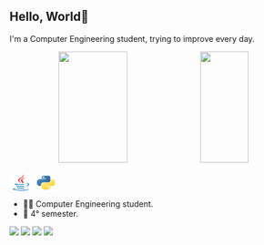 
## Hello, World👋
 I'm a Computer Engineering student, trying to improve every day. </h2>

<div align="center">  
  <img width="49%" height="195px" src="https://github-readme-stats.vercel.app/api?username=Felipepatriota&show_icons=true&count_private=true&hide_border=true" />

  <img width="41%" height="195px" src="https://github-readme-stats.vercel.app/api/top-langs/?username=Felipepatriota&layout=compact&hide_border=true&title_color=0DB20CFF&text_color=999999&bg_color=0d1117" />
</div>

<div style="display: inline_block"><br>
<img align="center" alt="Felipe-Js" height="30" width="40" src="https://raw.githubusercontent.com/devicons/devicon/master/icons/java/java-original.svg">
<img align="center" alt="Felipe-Python" height="30" width="40" src="https://raw.githubusercontent.com/devicons/devicon/master/icons/python/python-original.svg">
</div>
</p>

- 👨‍💻 Computer Engineering student.
- 🚀 4° semester.


 
  
</p>

 <div> 
  <a href="https://instagram.com/Felipepatriota_" target="_blank"><img src="https://img.shields.io/badge/-Instagram-%23E4405F?style=for-the-badge&logo=instagram&logoColor=white" target="_blank"></a>
 	<a href="https://www.twitch.tv/olafeh" target="_blank"><img src="https://img.shields.io/badge/Twitch-9146FF?style=for-the-badge&logo=twitch&logoColor=white" target="_blank"></a>
  <a href = "feh.patriota@outlook.com"><img src="https://img.shields.io/badge/-Gmail-%23333?style=for-the-badge&logo=gmail&logoColor=white" target="_blank"></a>
  <a href="https://www.linkedin.com/in/felipepatriota/" target="_blank"><img src="https://img.shields.io/badge/-LinkedIn-%230077B5?style=for-the-badge&logo=linkedin&logoColor=white" target="_blank"></a> 
